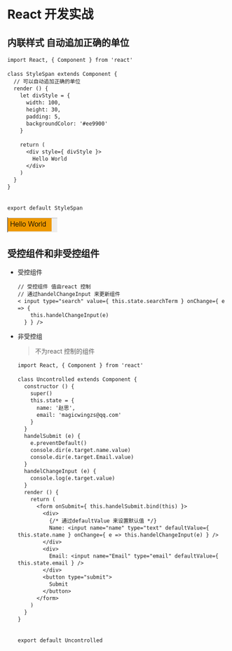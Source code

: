 # React 开发实战

## 内联样式 自动追加正确的单位

```react
import React, { Component } from 'react'

class StyleSpan extends Component {
  // 可以自动追加正确的单位
  render () {
    let divStyle = {
      width: 100,
      height: 30,
      padding: 5,
      backgroundColor: '#ee9900'
    }

    return (
      <div style={ divStyle }>
        Hello World
      </div>
    )
  }
}


export default StyleSpan
```

![1560842844085](../React%E5%BC%80%E5%8F%91%E5%AE%9E%E6%88%98/%E7%AC%AC%E4%B8%80%E7%AB%A0/kanban-app/assets/1560842844085.png)

## 受控组件和非受控组件

- 受控组件

  ```react
  // 受控组件 值由react 控制
  // 通过handelChangeInput 来更新组件
  < input type="search" value={ this.state.searchTerm } onChange={ e => {
      this.handelChangeInput(e)
    } } />
  ```

- 非受控组

  > 不为react 控制的组件

  ```react
  import React, { Component } from 'react'
  
  class Uncontrolled extends Component {
    constructor () {
      super()
      this.state = {
        name: '赵思',
        email: 'magicwingzs@qq.com'
      }
    }
    handelSubmit (e) {
      e.preventDefault()
      console.dir(e.target.name.value)
      console.dir(e.target.Email.value)
    }
    handelChangeInput (e) {
      console.log(e.target.value)
    }
    render () {
      return (
        <form onSubmit={ this.handelSubmit.bind(this) }>
          <div>
            {/* 通过defaultValue 来设置默认值 */}
            Name: <input name="name" type="text" defaultValue={ this.state.name } onChange={ e => this.handelChangeInput(e) } />
          </div>
          <div>
            Email: <input name="Email" type="email" defaultValue={ this.state.email } />
          </div>
          <button type="submit">
            Submit
          </button>
        </form>
      )
    }
  }
  
  
  export default Uncontrolled
  ```

  


